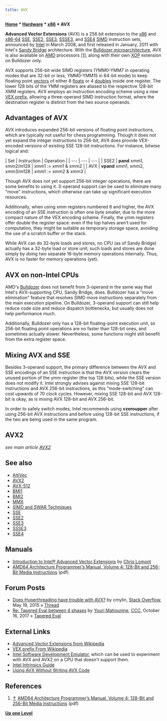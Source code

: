 ```yaml
---
title: AVX
---
```

**[Home](Home "Home") * [Hardware](Hardware "Hardware") * [x86](X86 "X86") * AVX**

**Advanced Vector Extensions** (AVX) is a 256 bit extension to the [x86](X86 "X86") and [x86-64](X86-64 "X86-64") [SSE](SSE "SSE"), [SSE2](SSE2 "SSE2"), [SSE3](SSE3 "SSE3"), [SSSE3](SSSE3 "SSSE3"), and [SSE4](SSE4 "SSE4") [SIMD](SIMD_and_SWAR_Techniques "SIMD and SWAR Techniques") instruction sets, announced by [Intel](Intel "Intel") in March 2008, and first released in January, 2011 with Intel's [Sandy Bridge](https://en.wikipedia.org/wiki/Sandy_Bridge_%28microarchitecture%29) architecture. With the [Bulldozer microarchitecture](https://en.wikipedia.org/wiki/Bulldozer_%28microarchitecture%29), AVX is also available on [AMD](AMD "AMD") processors <a id="cite-note-1" href="#cite-ref-1">[1]</a>, along with their own [XOP](XOP "XOP") extension on Bulldozer only.

AVX supports 256-bit wide SIMD registers (YMM0-YMM7 in operating modes that are 32-bit or less, YMM0-YMM15 in 64-bit mode) to keep floating point [vectors](Array "Array") of either 8 [floats](Float "Float") or 4 [doubles](Double "Double") inside one register. The lower 128 bits of the YMM registers are aliased to the respective 128-bit XMM registers. AVX employs an instruction encoding scheme using a new [VEX prefix](https://en.wikipedia.org/wiki/VEX_prefix), allowing a three-operand SIMD instruction format, where the destination register is distinct from the two source operands.

## Advantages of AVX

AVX introduces expanded 256-bit versions of floating point instructions, which are typically not useful for chess programming. Though it does not yet expand the integer instructions to 256-bit, AVX does provide VEX-encoded versions of existing SSE 128-bit instructions. For instance, bitwise logical and:

|  Set
|  Instruction
|  Operation
|
| --- | --- | --- |
|  SSE2
| **pand** xmm1, xmm2/m128
|  xmm1 := xmm1 & xmm2
|
|  AVX
| **vpand** xmm1, xmm2, xmm3/m128
|  xmm1 := xmm2 & xmm3
|

Though AVX does not yet support 256-bit integer operations, there are some benefits to using it. 3-operand support can be used to eliminate many "move" instructions, which otherwise can take up significant execution resources.

Additionally, when using xmm registers numbered 8 and higher, the AVX encoding of an SSE instruction is often one byte smaller, due to the more compact nature of the VEX encoding scheme. Finally, the ymm registers offer double the register space: even if the top halves aren't used for computation, they might be suitable as temporary storage space, avoiding the use of a scratch buffer or the stack.

While AVX can do 32-byte loads and stores, no CPU (as of Sandy Bridge) actually has a 32-byte load or store unit; such loads and stores are done simply by doing two separate 16-byte memory operations internally. Thus, AVX is no faster for memory operations (yet).

## AVX on non-Intel CPUs

AMD's [Bulldozer](https://en.wikipedia.org/wiki/Bulldozer_%28microarchitecture%29) does not benefit from 3-operand in the same way that Intel's AVX-supporting CPU, Sandy Bridge, does. Bulldozer has a "move elimination" feature that resolves SIMD move instructions separately from the main execution pipeline. On Bulldozer, 3-operand support can still help reduce code size and reduce dispatch bottlenecks, but usually does not help performance much.

Additionally, Bulldozer only has a 128-bit floating-point execution unit, so 256-bit floating point operations are no faster than 128-bit ones, and sometimes actually slower. Nevertheless, some functions might still benefit from the extra register space.

## Mixing AVX and SSE

Besides 3-operand support, the primary difference between the AVX and SSE encodings of an SSE instruction is that the AVX version clears the unused portion of the ymm register (the top 128 bits), while the SSE version does not modify it. Intel strongly advises against mixing SSE 128-bit instructions and AVX 256-bit instructions, as this "mode-switching" can cost upwards of 70 clock cycles. However, mixing SSE 128-bit and AVX 128-bit is okay, as is mixing AVX 128-bit and AVX 256-bit.

In order to safely switch modes, Intel recommends using **vzeroupper** after using 256-bit AVX instructions and before using 128-bit SSE instructions, if the two are being used in the same program.

## AVX2

*see main article [AVX2](AVX2 "AVX2")*

## See also

- [AltiVec](AltiVec "AltiVec")
- [AVX2](AVX2 "AVX2")
- [AVX-512](AVX-512 "AVX-512")
- [BMI1](BMI1 "BMI1")
- [BMI2](BMI2 "BMI2")
- [MMX](MMX "MMX")
- [SIMD and SWAR Techniques](SIMD_and_SWAR_Techniques "SIMD and SWAR Techniques")
- [SSE](SSE "SSE")
- [SSE2](SSE2 "SSE2")
- [SSE3](SSE3 "SSE3")
- [SSSE3](SSSE3 "SSSE3")
- [SSE4](SSE4 "SSE4")

## Manuals

- [Introduction to Intel® Advanced Vector Extensions](https://computing.llnl.gov/tutorials/linux_clusters/Intro_to_Intel_AVX.pdf) by [Chris Lomont](http://clomont.com/)
- [AMD64 Architecture Programmer’s Manual, Volume 4: 128-Bit and 256-Bit Media Instructions](https://support.amd.com/TechDocs/26568.pdf) (pdf)

## Forum Posts

- [Does Hyperthreading have trouble with AVX?](https://stackoverflow.com/questions/30330013/does-hyperthreading-have-trouble-with-avx) by cmylin, [Stack Overflow](https://en.wikipedia.org/wiki/Stack_Overflow), May 19, 2015 » [Thread](Thread "Thread")
- [Re: Tapered Eval between 4 phases](http://www.talkchess.com/forum3/viewtopic.php?t=65466&start=7) by [Youri Matiounine](Youri_Matiounine "Youri Matiounine"), [CCC](CCC "CCC"), October 16, 2017 » [Tapered Eval](Tapered_Eval "Tapered Eval")

## External Links

- [Advanced Vector Extensions from Wikipedia](https://en.wikipedia.org/wiki/Advanced_Vector_Extensions)
- [VEX prefix From Wikipedia](https://en.wikipedia.org/wiki/VEX_prefix)
- [Intel Software Development Emulator](https://software.intel.com/en-us/articles/intel-software-development-emulator/), which can be used to experiment with AVX and AVX2 on a CPU that doesn't support them.
- [Intel Intrinsics Guide](https://software.intel.com/sites/landingpage/IntrinsicsGuide/)
- [Using AVX Without Writing AVX Code](https://software.intel.com/en-us/articles/using-avx-without-writing-avx-code)

## References

1. <a id="cite-ref-1" href="#cite-note-1">↑</a> [AMD64 Architecture Programmer’s Manual, Volume 4: 128-Bit and 256-Bit Media Instructions](https://support.amd.com/TechDocs/26568.pdf) (pdf)

**[Up one Level](X86 "X86")**

